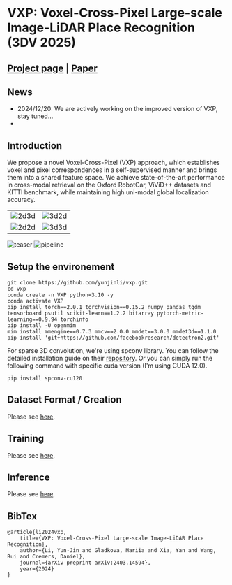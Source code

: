 # VXP: Voxel-Cross-Pixel Large-scale Image-LiDAR Place Recognition (3DV 2025)

## [Project page](https://yunjinli.github.io/projects-vxp/) | [Paper](https://arxiv.org/abs/2403.14594)
## News
- 2024/12/20: We are actively working on the improved version of VXP, stay tuned...
- 
## Introduction
We propose a novel Voxel-Cross-Pixel (VXP) approach, which establishes voxel and pixel correspondences in a self-supervised manner and brings them into a shared feature space. We achieve state-of-the-art performance in cross-modal retrieval on the Oxford RobotCar, ViViD++ datasets and KITTI benchmark, while maintaining high uni-modal global localization accuracy.

|                                               |                                               |
| --------------------------------------------- | --------------------------------------------- |
| ![2d3d](/assets/day1_evening_video_2D-3D.gif) | ![3d2d](/assets/day1_evening_video_3D-2D.gif) |
| ![2d2d](/assets/day1_evening_video_2D-2D.gif) | ![3d3d](/assets/day1_evening_video_3D-3D.gif) |

![teaser](assets/teaser_figure.jpg)
![pipeline](assets/pipeline.jpg)

## Setup the environement

```
git clone https://github.com/yunjinli/vxp.git
cd vxp
conda create -n VXP python=3.10 -y
conda activate VXP
pip install torch==2.0.1 torchvision==0.15.2 numpy pandas tqdm tensorboard psutil scikit-learn==1.2.2 bitarray pytorch-metric-learning==0.9.94 torchinfo
pip install -U openmim
mim install mmengine==0.7.3 mmcv==2.0.0 mmdet==3.0.0 mmdet3d==1.1.0
pip install 'git+https://github.com/facebookresearch/detectron2.git'
```

For sparse 3D convolution, we're using spconv library. You can follow the detailed installation guide on their [repository](https://github.com/traveller59/spconv). Or you can simply run the following command with specific cuda version (I'm using CUDA 12.0).

```
pip install spconv-cu120
```

## Dataset Format / Creation

Please see [here](./docs/dataset_format.md).

## Training

Please see [here](./docs/training.md).

## Inference

Please see [here](./docs/inference.md).

## BibTex

```
@article{li2024vxp,
    title={VXP: Voxel-Cross-Pixel Large-scale Image-LiDAR Place Recognition},
    author={Li, Yun-Jin and Gladkova, Mariia and Xia, Yan and Wang, Rui and Cremers, Daniel},
    journal={arXiv preprint arXiv:2403.14594},
    year={2024}
}
```
